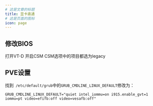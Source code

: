 ```yaml
---
# 这是文章的标题
title: 显卡直通
# 这是页面的图标
icon: page
---
```

## 修改BIOS
打开VT-D
开启CSM
CSM选项中的项目都选为legacy
## PVE设置
找到` /etc/default/grub`中的`GRUB_CMDLINE_LINUX_DEFAULT`修改为：
```
GRUB_CMDLINE_LINUX_DEFAULT="quiet intel_iommu=on i915.enable_gvt=1 iommu=pt video=efifb:off video=vesafb:off"
```